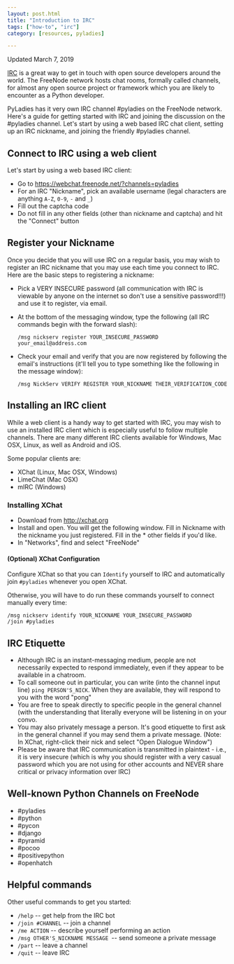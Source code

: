 ```yaml
---
layout: post.html
title: "Introduction to IRC"
tags: ["how-to", "irc"]
category: [resources, pyladies]

---
```


Updated March 7, 2019

[IRC](http://en.wikipedia.org/wiki/Internet_Relay_Chat) is a great way to get
in touch with open source developers around the world. The FreeNode network
hosts chat rooms, formally called channels, for almost any open source project
or framework which you are likely to encounter as a Python developer.

PyLadies has it very own IRC channel #pyladies on the FreeNode network. Here's
a guide for getting started with IRC and joining the discussion on the #pyladies
channel. Let's start by using a web based IRC chat client, setting up an IRC
nickname, and joining the friendly #pyladies channel.

## Connect to IRC using a web client

Let's start by using a web based IRC client:

- Go to https://webchat.freenode.net/?channels=pyladies
- For an IRC "Nickname", pick an available username (legal characters are
  anything <code>A-Z</code>, <code>0-9</code>, <code>-</code> and <code>_</code>)
- Fill out the captcha code
- Do not fill in any other fields (other than nickname and captcha) and hit
  the "Connect" button

## Register your Nickname

Once you decide that you will use IRC on a regular basis, you may wish to
register an IRC nickname that you may use each time you connect to IRC. Here
are the basic steps to registering a nickname:

- Pick a VERY INSECURE password (all communication with IRC is viewable by
  anyone on the internet so don't use a sensitive password!!!) and use it to
  register, via email.
- At the bottom of the messaging window, type the following (all IRC commands
  begin with the forward slash):

  `/msg nickserv register YOUR_INSECURE_PASSWORD your_email@address.com`

- Check your email and verify that you are now registered by following the
  email's instructions (it'll tell you to type something like the following
  in the message window):

  `/msg NickServ VERIFY REGISTER YOUR_NICKNAME THEIR_VERIFICATION_CODE`

## Installing an IRC client

While a web client is a handy way to get started with IRC, you may wish to use
an installed IRC client which is especially useful to follow multiple channels.
There are many different IRC clients available for Windows, Mac OSX, Linux, as
well as Android and iOS.

Some popular clients are:

- XChat (Linux, Mac OSX, Windows)
- LimeChat (Mac OSX)
- mIRC (Windows)

### Installing XChat

- Download from http://xchat.org
- Install and open. You will get the following window. Fill in Nickname with
  the nickname you just registered. Fill in the * other fields if you'd like.
- In "Networks", find and select "FreeNode"

#### (Optional) XChat Configuration

Configure XChat so that you can `Identify` yourself to IRC and automatically
join `#pyladies` whenever you open XChat.

Otherwise, you will have to do run these commands yourself to connect manually
every time:

```
/msg nickserv identify YOUR_NICKNAME YOUR_INSECURE_PASSWORD
/join #pyladies
```

## IRC Etiquette

- Although IRC is an instant-messaging medium, people are not necessarily
  expected to respond immediately, even if they appear to be available in a
  chatroom.
- To call someone out in particular, you can write (into the channel input line)
  `ping PERSON'S_NICK`. When they are available, they will respond to you with
  the word "pong"
- You are free to speak directly to specific people in the general channel
  (with the understanding that literally everyone will be listening in on your
  convo.
- You may also privately message a person. It's good etiquette to first ask in
  the general channel if you may send them a private message. (Note: In XChat,
  right-click their nick and select "Open Dialogue Window")
- Please be aware that IRC communication is transmitted in plaintext - i.e., it
  is very insecure (which is why you should register with a very casual
  password which you are not using for other accounts and NEVER share critical
  or privacy information over IRC)

## Well-known Python Channels on FreeNode

* #pyladies
* #python
* #pycon
* #django
* #pyramid
* #pocoo
* #positivepython
* #openhatch

## Helpful commands

Other useful commands to get you started:

* `/help` -- get help from the IRC bot
* `/join #CHANNEL` -- join a channel
* `/me ACTION` -- describe yourself performing an action
* `/msg OTHER'S_NICKNAME MESSAGE `-- send someone a private message
* `/part` -- leave a channel
* `/quit` -- leave IRC
